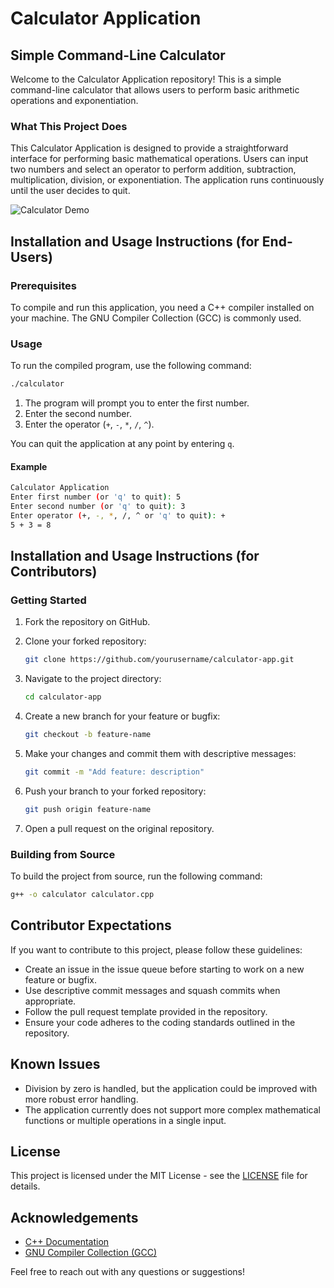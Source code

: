 # Calculator Application

## Simple Command-Line Calculator

Welcome to the Calculator Application repository! This is a simple command-line calculator that allows users to perform basic arithmetic operations and exponentiation.

### What This Project Does

This Calculator Application is designed to provide a straightforward interface for performing basic mathematical operations. Users can input two numbers and select an operator to perform addition, subtraction, multiplication, division, or exponentiation. The application runs continuously until the user decides to quit.

![Calculator Demo](demo.gif)

## Installation and Usage Instructions (for End-Users)

### Prerequisites

To compile and run this application, you need a C++ compiler installed on your machine. The GNU Compiler Collection (GCC) is commonly used.

### Usage

To run the compiled program, use the following command:

```bash
./calculator
```

1. The program will prompt you to enter the first number.
2. Enter the second number.
3. Enter the operator (`+`, `-`, `*`, `/`, `^`).

You can quit the application at any point by entering `q`.

#### Example

```bash
Calculator Application
Enter first number (or 'q' to quit): 5
Enter second number (or 'q' to quit): 3
Enter operator (+, -, *, /, ^ or 'q' to quit): +
5 + 3 = 8
```

## Installation and Usage Instructions (for Contributors)

### Getting Started

1. Fork the repository on GitHub.
2. Clone your forked repository:

    ```bash
    git clone https://github.com/yourusername/calculator-app.git
    ```

3. Navigate to the project directory:

    ```bash
    cd calculator-app
    ```

4. Create a new branch for your feature or bugfix:

    ```bash
    git checkout -b feature-name
    ```

5. Make your changes and commit them with descriptive messages:

    ```bash
    git commit -m "Add feature: description"
    ```

6. Push your branch to your forked repository:

    ```bash
    git push origin feature-name
    ```

7. Open a pull request on the original repository.

### Building from Source

To build the project from source, run the following command:

```bash
g++ -o calculator calculator.cpp
```

## Contributor Expectations

If you want to contribute to this project, please follow these guidelines:

- Create an issue in the issue queue before starting to work on a new feature or bugfix.
- Use descriptive commit messages and squash commits when appropriate.
- Follow the pull request template provided in the repository.
- Ensure your code adheres to the coding standards outlined in the repository.

## Known Issues

- Division by zero is handled, but the application could be improved with more robust error handling.
- The application currently does not support more complex mathematical functions or multiple operations in a single input.

## License

This project is licensed under the MIT License - see the [LICENSE](LICENSE) file for details.

## Acknowledgements

- [C++ Documentation](https://en.cppreference.com/w/)
- [GNU Compiler Collection (GCC)](https://gcc.gnu.org/)

Feel free to reach out with any questions or suggestions!
